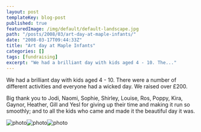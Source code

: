 ```yaml
---
layout: post
templateKey: blog-post
published: true
featuredImage: /img/default/default-landscape.jpg
path: "/posts/2008/03/art-day-at-maple-infants/"
date: "2008-03-17T09:44:33Z"
title: "Art day at Maple Infants"
categories: []
tags: [fundraising]
excerpt: "We had a brilliant day with kids aged 4 - 10. The..."
---
```


We had a brilliant day with kids aged 4 - 10. There were a number of different activities and everyone had a wicked day. We raised over £200.

Big thank you to Jodi, Naomi, Sophie, Shirley, Louise, Ros, Poppy, Kira, Gaynor, Heather, Gill and Yesl for giving up their time and making it run so smoothly; and to all the kids who came and made it the beautiful day it was.

![photo](https://www.landirani.org/image_library/news/thumb-100x100/49945c37c8fc9dscn1557.jpg)![photo](https://www.landirani.org/image_library/news/thumb-100x100/49945c2d56404dscn1547.jpg)![photo](https://www.landirani.org/image_library/news/thumb-100x100/49945c2134e4bdscn1546.jpg)
